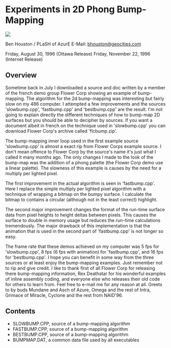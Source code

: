 
# Experiments in 2D Phong Bump-Mapping

<image src="./bestbump_screencap.jpg"></image>

Ben Houston / PLaSH of AzurE
E-Mail: bhouston@geocities.com

Friday, August 30, 1996 (Ottawa Release)
Friday, November 22, 1996 (Internet Release)

## Overview

Sometime back in July I downloaded a source and doc written by a
member of the french demo group Flower Corp showing an example of
bump-mapping.  The algorithm for the 2d bump-mapping was interesting
but fairly slow on my 486 computer.  I attempted a few improvements
and the sources 'slowbump.cpp', 'fastbump.cpp' and 'bestbump.cpp' are
the result.  I'm not going to explain directly the different
techniques of how to bump-map 2D surfaces but you should be able to
decipher by sources.  If you want a document albeit in french on the
technique used in 'slowbump.cpp' you can download Flower Corp's
archive called 'flcbump.zip'.

The bump-mapping inner loop used in the first example source
'slowbump.cpp' is almost a exact rip from Flower Corps example source. 
I don't mean offence to Flower Corp by the source's name it's just
what I called it many months ago.  The only changes I made to the look
of the bump-map was the addition of a phong palette (the Flower Corp
demo use a linear palette).  The slowness of this example is causes by
the need for a multiply per lighted pixel.

The first improvement in the actual algorithm is seen in
'fastbump.cpp'.  Here I replace the simple multiply per lighted pixel
algorithm with a technique of wrapping a bitmap on the bumpy surface. 
I calculate the bitmap to contains a circular (although not in the
least correct) highlight.

The second major improvement changes the format of the run-time
surface data from pixel heights to height deltas between pixels.  This
causes the surface to double in memory usage but reduces the run-time
calculations tremendously.  The major drawback of this implementation
is that the animation that is used in the second part of
'fastbump.cpp' is not longer so easy.

The frame rate that these demos achieved on my computer was 5 fps
for 'slowbump.cpp', 8 fps (6 fps with animation) for 'fastbump.cpp',
and 16 fps for 'bestbump.cpp'.  I hope you can benefit in some way
from the three sources or at least enjoy the bump-mapping examples. 
Just remember not to rip and give credit.  I like to thank first of
all Flower Corp for releasing there bump-mapping information, Rex
Deathstar for his wonderful examples of inline assembly coding, and
everyone else who releases their old code for others to learn from. 
Feel free to e-mail me for any reason at all.  Greets to by buds
Mundane and Asch of Azure, Omega and the rest of Intra, Grimace of
Miracle, Cyclone and the rest from NAID'96.

## Contents

* SLOWBUMP.CPP, source of a bump-mapping algorithm
* FASTBUMP.CPP, source of a bump-mapping algorithm
* BESTBUMP.CPP, source of a bump-mapping algorithm
* BUMPMAP.DAT, a common data file used by all executables
